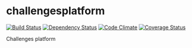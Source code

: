 challengesplatform
==================
[![Build Status](https://travis-ci.org/boersmamarcel/challengesplatform.png?branch=master)](https://travis-ci.org/boersmamarcel/challengesplatform)
[![Dependency Status](https://gemnasium.com/boersmamarcel/challengesplatform.png)](https://gemnasium.com/boersmamarcel/challengesplatform)
[![Code Climate](https://codeclimate.com/github/boersmamarcel/challengesplatform.png)](https://codeclimate.com/github/boersmamarcel/challengesplatform)
[![Coverage Status](https://coveralls.io/repos/boersmamarcel/challengesplatform/badge.png)](https://coveralls.io/r/boersmamarcel/challengesplatform)

Challenges platform
  
